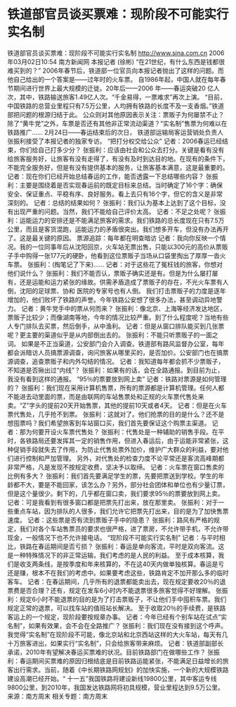 # 铁道部官员谈买票难：现阶段不可能实行实名制

铁道部官员谈买票难：现阶段不可能实行实名制
http://www.sina.com.cn 2006年03月02日10:54 南方新闻网
本报记者 (徐彬) “在21世纪，有什么东西是钱都很难买到的？”
2006年春节后，铁道部一位官员向本报记者抛出了这样的问题。而他自己给出的一个答案是——过年时的火车票。
自1986年起，中国人就在每年春节期间进行世界上最大规模的迁徙。20年后——2006
年——春运突破20 亿人次，其中，铁路输送旅客1.49亿人次。“千金易得，一票难求”再次上演。
“目前，中国铁路的总营业里程只有7.5万公里，人均拥有铁路的长度不及一支香烟。”铁道部把问题的根源归结于此。
公众则对其他原因表示关注：票贩子为何屡禁不止？除了“黄牛党”之外，车票是否还有其他非正常流动渠道？“实名制”售票为何难以在铁路推广……
2月24日——春运结束后的次日，
铁道部运输局客运营销处负责人张振利接受了本报记者的独家专访。
“把打分权交给公众”
记者：2006春运已经结束，你们给自己打多少分？
张振利：应该由社会和公众去打分。关键是看有没有给旅客服务好，让旅客有没有走得了，有没有及时到达目的地。在现有的条件下，不能完全服务好，但是有没有提供基本的服务，让旅客基本满意，这是最重要的。
记者：现在你们已经开始总结春运的工作，能否透露一下总结哪些内容？
张振利：主要是围绕着是否实现春运前的既定目标来总结。当时确定了16个字：确保安全、保证重点、平稳有序、良好服务。看上去只有16个字，但它的含义是非常深刻的。
记者：总结的结果如何？
张振利：我们认为基本上达到了这个目标，没有出现严重的问题。当然，我们不能给自己评价太高。
记者：不足之处呢？
张振利：运能运力的安排还是不能满足旅客的需求。我们铁路的总长度现在只有7.5万公里，而且是客货混跑，运能运力的矛盾很突出。我们想多开车，但没有办法再开了。这是最关键的原因。
票源追踪：每年都在明查暗访
记者：我向你反映一个情况。我的一位同事年后从沈阳回京，火车站无票出售，只能以300元的高价从票贩子手中购得一张177元的硬卧，他看到这位票贩子当场从口袋里掏出了厚厚一沓火车票。
张振利：(掏笔记了下来)……
记者：对于这些花了冤枉钱的旅客，你想对他们说什么？
张振利：我们不能否认，票贩子确实还是有。但是为什么屡打屡有，还是运能和运力紧张的缘故。供需矛盾造成了票贩子的存在，不光火车票有人倒，沈阳的足球票、协和
医院的专家号也有人倒。
我们打击票贩子的力度是逐年增加的，他们败坏了铁路的声誉。今年铁路公安想了很多办法，甚至调动异地警力。
记者：黄牛党手中的票从何而来？
张振利：像北京、上海等经济发达地区，票贩子比较少；而像湖南等地，今年的情况比较严重。到了什么程度呢？当地有些人专门排队去买票，然后倒手，从中渔利。
记者：但是从窗口排队能买到几张票呢？更主要的渠道似乎是从内部倒出去的。
张振利：不能只听票贩子的一面之词。
如果是不正当渠道，公安部门会介入调查。铁道部有路风监督办公室，每年都会派暗访人员搞票源调查，询问旅客从哪里买的，是否加价。公安部门也在搞票源调查，追查票贩子和内外勾结的情况。
记者：我知道每年都会抓不少票贩子，不知道是否揪出过“内线”？
张振利：如果有的话，会在全路通报。到目前为止，我没有看到这样的通报。
“95％的票要放到网上卖”
记者：铁路对票源是如何管理的？
张振利：我们现在采用计算机售票，所有的票源都是计算机管理。任何人都不能进去动里面的票，而是由联网的车站售票处和正规的火车票代售处来卖。“Z”字头的提前20天开始售票，其他的提前10天或者4天。
记者：但是在火车票代售处，几乎抢不到票。
张振利：这就对了。他们抢票的目的是什么？还不是想囤票吗？我们希望旅客到车站窗口买，我们首先要保证这个购票主渠道。
记者：那为何要开设火车票代售处？
张振利：代售处是一种辅助的销售手段。在平时，各铁路局还要发挥其一定的销售作用，但进入春运后，由于运能非常紧张，这种促销手段就失去了作用，为防止代售处票外加价，维护广大群众的利益，要对他们进行控制和严加管理。
另外，对代售处的检查力度不论平常还是客流高峰期都非常严格，凡是发现不按规定收费，坚决予以取缔。
记者：火车票在窗口售卖的比例有多大？
张振利：我们首先要满足学生的票，先要把票送到学校。学生的年龄都不大，要是不能回家，该怎么办？另外，部分社会团体和单位也有少量订票，但是这个量很少。剩下的，几乎都在窗口卖，我们要求95％的票要放到网上卖。
记者：可是我看到有很多窗口都是把票先打出来，放在那里卖。
张振利：对于一些重点车站，因为排队的人很多，我们允许它把票先打出来，目的是为了加快售票速度。
记者：这些票是否有流到票贩子手中的隐患？
张振利：路风有严格的规定，我们对各个车站售票员的要求也很严格，进了票房，不允许带手机，不允许带现金，一般情况下也不允许接电话。
“现阶段不可能实行实名制”
记者：与平时相比，铁路在春运期间是否亏损？
张振利：春运是单向客流，平时是双向客流。这是一种特殊情况下的非正常运输，我们考虑的是人民的利益。
至于成本核算，我们是收支两条线，是按季度和年来核算的，不在这40天内做单独核算。春运是亏还是赚，根本不在我们的考虑中。如果要考虑这些，铁路肯定不加开那么多的临时客车。
记者：在春运期间，几乎所有的退票都能卖出去，现在规定要收20％的退票费是否合理？还有，规定在发车6小时内不能退票很多旅客觉得不好理解。
张振利：规定6小时不能退票的目的是为了打击票贩子，不让他们手中囤积车票。我们规定正常的退票，可以找车站的值班站长解决。
至于收取20％的手续费，是铁路客运上的一个规定，现阶段要按规章办事。
记者：今年已经有个别车站在试点“实名制”，如果有效果，会不会在全路推广？
张振利：我们现在没有接到这个呼声。我觉得“实名制”在现阶段不可能，像北京站和北京西站这样的大火车站，每天有几十万旅客进出，如果实行“实名制”，只会给旅客带来麻烦。
记者：铁道部副部长承诺，2010年有望解决春运买票难的状况。目前铁路部门在做哪些工作？
张振利：春运期间买票难的原因归根结底是目前铁路运能紧张，不能满足日益增长的旅客出行需求。当前，随着《中长期铁路网规划》的加快实施，一个新的大规模铁路建设高潮已经开始。“
十一五”我国铁路将建设新线19800公里，其中客运专线9800公里，到2010年，我国发达铁路网将初具规模，营业里程达到9.5万公里。来源：南方周末
相关专题：南方周末 

